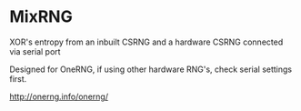 # MixRNG

XOR's entropy from an inbuilt CSRNG and a hardware CSRNG connected via serial port

Designed for OneRNG, if using other hardware RNG's, check serial settings first.

http://onerng.info/onerng/


